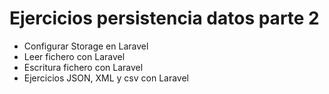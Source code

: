 # Ejercicios persistencia datos parte 2

- Configurar Storage en Laravel
- Leer fichero con Laravel
- Escritura fichero con Laravel
- Ejercicios JSON, XML y csv con Laravel